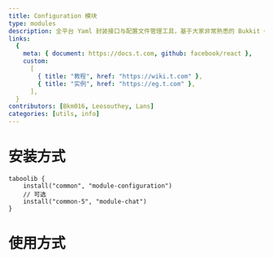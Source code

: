 ```yaml
---
title: Configuration 模块
type: modules
description: 全平台 Yaml 封装接口与配置文件管理工具，基于大家非常熟悉的 Bukkit Configuration 封装方式。
links:
  {
    meta: { document: https://docs.t.com, github: facebook/react },
    custom:
      [
        { title: "教程", href: "https://wiki.t.com" },
        { title: "实例", href: "https://eg.t.com" },
      ],
  }
contributors: [Bkm016, Leosouthey, Lans]
categories: [utils, info]
---
```


# 安装方式

```
taboolib {
    install("common", "module-configuration")
    // 可选
    install("common-5", "module-chat")
}
```

# 使用方式
